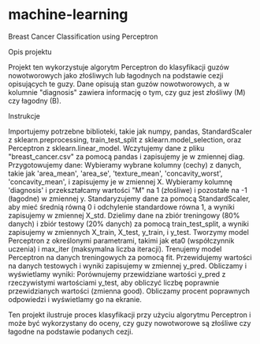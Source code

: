 # machine-learning

Breast Cancer Classification using Perceptron

Opis projektu

Projekt ten wykorzystuje algorytm Perceptron do klasyfikacji guzów nowotworowych jako złośliwych lub łagodnych na podstawie cezji opisujących te guzy. Dane opisują stan guzów nowotworowych, a w kolumnie "diagnosis" zawiera informację o tym, czy guz jest złośliwy (M) czy łagodny (B).

Instrukcje

Importujemy potrzebne biblioteki, takie jak numpy, pandas, StandardScaler z sklearn.preprocessing, train_test_split z sklearn.model_selection, oraz Perceptron z sklearn.linear_model.
Wczytujemy dane z pliku "breast_cancer.csv" za pomocą pandas i zapisujemy je w zmiennej diag.
Przygotowujemy dane:
Wybieramy wybrane kolumny (cechy) z danych, takie jak 'area_mean', 'area_se', 'texture_mean', 'concavity_worst', 'concavity_mean', i zapisujemy je w zmiennej X.
Wybieramy kolumnę 'diagnosis' i przekształcamy wartości "M" na 1 (złośliwe) i pozostałe na -1 (łagodne) w zmiennej y.
Standaryzujemy dane za pomocą StandardScaler, aby mieć średnią równą 0 i odchylenie standardowe równa 1, a wyniki zapisujemy w zmiennej X_std.
Dzielimy dane na zbiór treningowy (80% danych) i zbiór testowy (20% danych) za pomocą train_test_split, a wyniki zapisujemy w zmiennych X_train, X_test, y_train, i y_test.
Tworzymy model Perceptron z określonymi parametrami, takimi jak eta0 (współczynnik uczenia) i max_iter (maksymalna liczba iteracji).
Trenujemy model Perceptron na danych treningowych za pomocą fit.
Przewidujemy wartości na danych testowych i wyniki zapisujemy w zmiennej y_pred.
Obliczamy i wyświetlamy wyniki:
Porównujemy przewidziane wartości y_pred z rzeczywistymi wartościami y_test, aby obliczyć liczbę poprawnie przewidzianych wartości (zmienna good).
Obliczamy procent poprawnych odpowiedzi i wyświetlamy go na ekranie.

Ten projekt ilustruje proces klasyfikacji przy użyciu algorytmu Perceptron i może być wykorzystany do oceny, czy guzy nowotworowe są złośliwe czy łagodne na podstawie podanych cezji.
